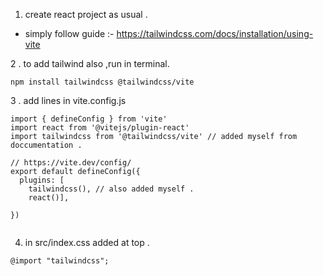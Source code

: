 1. create react project as usual . 

 - simply follow guide :- https://tailwindcss.com/docs/installation/using-vite

2 . to add tailwind also  ,run in terminal. 

```
npm install tailwindcss @tailwindcss/vite
```

3 . add lines in vite.config.js

```
import { defineConfig } from 'vite'
import react from '@vitejs/plugin-react'
import tailwindcss from '@tailwindcss/vite' // added myself from doccumentation . 

// https://vite.dev/config/
export default defineConfig({
  plugins: [
    tailwindcss(), // also added myself . 
    react()],
  
})


```
4.  in src/index.css added at top . 

```
@import "tailwindcss";

```
